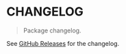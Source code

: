 # CHANGELOG

> Package changelog.

See [GitHub Releases](https://github.com/stdlib-js/stats-base-dists-bernoulli-pmf/releases) for the changelog.